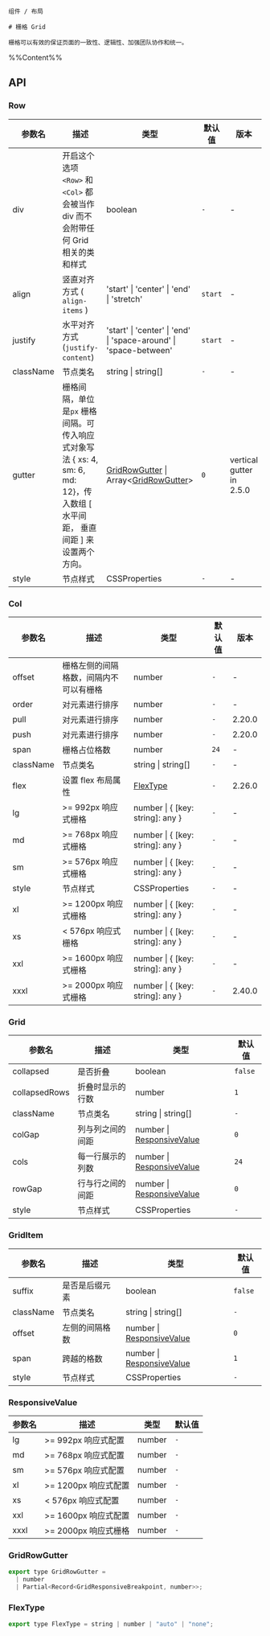 `````
组件 / 布局

# 栅格 Grid

栅格可以有效的保证页面的一致性、逻辑性、加强团队协作和统一。
`````

%%Content%%

## API

### Row

|参数名|描述|类型|默认值|版本|
|---|---|---|---|---|
|div|开启这个选项 `<Row>` 和 `<Col>` 都会被当作 div 而不会附带任何 Grid 相关的类和样式|boolean |`-`|-|
|align|竖直对齐方式 ( `align-items` )|'start' \| 'center' \| 'end' \| 'stretch' |`start`|-|
|justify|水平对齐方式 (`justify-content`)|'start' \| 'center' \| 'end' \| 'space-around' \| 'space-between' |`start`|-|
|className|节点类名|string \| string[] |`-`|-|
|gutter|栅格间隔，单位是`px` 栅格间隔。可传入响应式对象写法 { xs: 4, sm: 6, md: 12}，传入数组 [ 水平间距， 垂直间距 ] 来设置两个方向。|[GridRowGutter](#gridrowgutter) \| Array&lt;[GridRowGutter](#gridrowgutter)&gt; |`0`|vertical gutter in 2.5.0|
|style|节点样式|CSSProperties |`-`|-|

### Col

|参数名|描述|类型|默认值|版本|
|---|---|---|---|---|
|offset|栅格左侧的间隔格数，间隔内不可以有栅格|number |`-`|-|
|order|对元素进行排序|number |`-`|-|
|pull|对元素进行排序|number |`-`|2.20.0|
|push|对元素进行排序|number |`-`|2.20.0|
|span|栅格占位格数|number |`24`|-|
|className|节点类名|string \| string[] |`-`|-|
|flex|设置 flex 布局属性|[FlexType](#flextype) |`-`|2.26.0|
|lg|>= 992px 响应式栅格|number \| { [key: string]: any } |`-`|-|
|md|>= 768px 响应式栅格|number \| { [key: string]: any } |`-`|-|
|sm|>= 576px 响应式栅格|number \| { [key: string]: any } |`-`|-|
|style|节点样式|CSSProperties |`-`|-|
|xl|>= 1200px 响应式栅格|number \| { [key: string]: any } |`-`|-|
|xs|< 576px 响应式栅格|number \| { [key: string]: any } |`-`|-|
|xxl|>= 1600px 响应式栅格|number \| { [key: string]: any } |`-`|-|
|xxxl|>= 2000px 响应式栅格|number \| { [key: string]: any } |`-`|2.40.0|

### Grid

|参数名|描述|类型|默认值|
|---|---|---|---|
|collapsed|是否折叠|boolean |`false`|
|collapsedRows|折叠时显示的行数|number |`1`|
|className|节点类名|string \| string[] |`-`|
|colGap|列与列之间的间距|number \| [ResponsiveValue](grid#responsivevalue) |`0`|
|cols|每一行展示的列数|number \| [ResponsiveValue](grid#responsivevalue) |`24`|
|rowGap|行与行之间的间距|number \| [ResponsiveValue](grid#responsivevalue) |`0`|
|style|节点样式|CSSProperties |`-`|

### GridItem

|参数名|描述|类型|默认值|
|---|---|---|---|
|suffix|是否是后缀元素|boolean |`false`|
|className|节点类名|string \| string[] |`-`|
|offset|左侧的间隔格数|number \| [ResponsiveValue](grid#responsivevalue) |`0`|
|span|跨越的格数|number \| [ResponsiveValue](grid#responsivevalue) |`1`|
|style|节点样式|CSSProperties |`-`|

### ResponsiveValue

|参数名|描述|类型|默认值|
|---|---|---|---|
|lg|>= 992px 响应式配置|number |`-`|
|md|>= 768px 响应式配置|number |`-`|
|sm|>= 576px 响应式配置|number |`-`|
|xl|>= 1200px 响应式配置|number |`-`|
|xs|< 576px 响应式配置|number |`-`|
|xxl|>= 1600px 响应式配置|number |`-`|
|xxxl|>= 2000px 响应式栅格|number |`-`|

### GridRowGutter

```js
export type GridRowGutter =
  | number
  | Partial<Record<GridResponsiveBreakpoint, number>>;
```

### FlexType

```js
export type FlexType = string | number | "auto" | "none";
```
